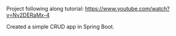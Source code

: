Project following along tutorial: https://www.youtube.com/watch?v=Nv2DERaMx-4

Created a simple CRUD app in Spring Boot.

